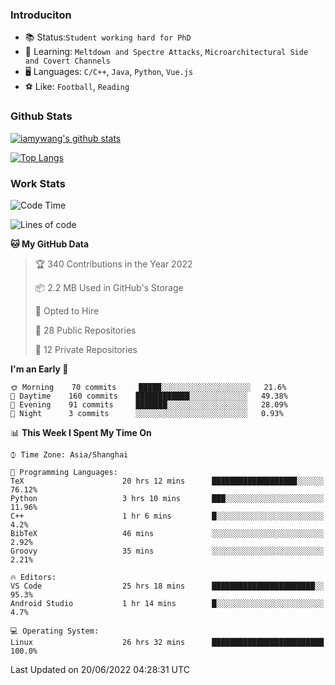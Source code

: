 ### Introduciton

- 📚 Status:`Student working hard for PhD`
- 🔎 Learning: `Meltdown and Spectre Attacks`, `Microarchitectural Side and Covert Channels`
- 🖥️ Languages: `C/C++`, `Java`, `Python`, `Vue.js`
- ⚽ Like: `Football`, `Reading`

### Github Stats

[![iamywang's github stats](https://github-readme-stats.vercel.app/api?username=iamywang&count_private=true&show_icons=true)]()

[![Top Langs](https://github-readme-stats.vercel.app/api/top-langs/?username=iamywang&layout=compact)]()

### Work Stats

<!--START_SECTION:waka-->
![Code Time](http://img.shields.io/badge/Code%20Time-420%20hrs%2017%20mins-blue)

![Lines of code](https://img.shields.io/badge/From%20Hello%20World%20I%27ve%20Written--40%20Thousand%20lines%20of%20code-blue)

**🐱 My GitHub Data** 

> 🏆 340 Contributions in the Year 2022
 > 
> 📦 2.2 MB Used in GitHub's Storage 
 > 
> 💼 Opted to Hire
 > 
> 📜 28 Public Repositories 
 > 
> 🔑 12 Private Repositories  
 > 
**I'm an Early 🐤** 

```text
🌞 Morning    70 commits     █████░░░░░░░░░░░░░░░░░░░░   21.6% 
🌆 Daytime    160 commits    ████████████░░░░░░░░░░░░░   49.38% 
🌃 Evening    91 commits     ███████░░░░░░░░░░░░░░░░░░   28.09% 
🌙 Night      3 commits      ░░░░░░░░░░░░░░░░░░░░░░░░░   0.93%

```


📊 **This Week I Spent My Time On** 

```text
⌚︎ Time Zone: Asia/Shanghai

💬 Programming Languages: 
TeX                      20 hrs 12 mins      ███████████████████░░░░░░   76.12% 
Python                   3 hrs 10 mins       ███░░░░░░░░░░░░░░░░░░░░░░   11.96% 
C++                      1 hr 6 mins         █░░░░░░░░░░░░░░░░░░░░░░░░   4.2% 
BibTeX                   46 mins             ░░░░░░░░░░░░░░░░░░░░░░░░░   2.92% 
Groovy                   35 mins             ░░░░░░░░░░░░░░░░░░░░░░░░░   2.21%

🔥 Editors: 
VS Code                  25 hrs 18 mins      ███████████████████████░░   95.3% 
Android Studio           1 hr 14 mins        █░░░░░░░░░░░░░░░░░░░░░░░░   4.7%

💻 Operating System: 
Linux                    26 hrs 32 mins      █████████████████████████   100.0%

```


 Last Updated on 20/06/2022 04:28:31 UTC
<!--END_SECTION:waka-->
